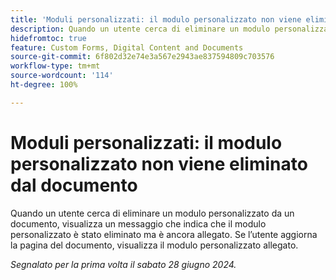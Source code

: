 ```yaml
---
title: 'Moduli personalizzati: il modulo personalizzato non viene eliminato dal documento'
description: Quando un utente cerca di eliminare un modulo personalizzato da un documento, visualizza un messaggio che indica che il modulo personalizzato è stato eliminato ma è ancora allegato.  Se l’utente aggiorna la pagina del documento, visualizza il modulo personalizzato allegato.
hidefromtoc: true
feature: Custom Forms, Digital Content and Documents
source-git-commit: 6f802d32e74e3a567e2943ae837594809c703576
workflow-type: tm+mt
source-wordcount: '114'
ht-degree: 100%

---
```



# Moduli personalizzati: il modulo personalizzato non viene eliminato dal documento

Quando un utente cerca di eliminare un modulo personalizzato da un documento, visualizza un messaggio che indica che il modulo personalizzato è stato eliminato ma è ancora allegato.  Se l’utente aggiorna la pagina del documento, visualizza il modulo personalizzato allegato.

_Segnalato per la prima volta il sabato 28 giugno 2024._
